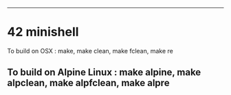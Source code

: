 ---------------------------------------------------------------------------------
# 42 minishell

To build on OSX : make, make clean, make fclean, make re

To build on Alpine Linux : make alpine, make alpclean, make alpfclean, make alpre
---------------------------------------------------------------------------------
